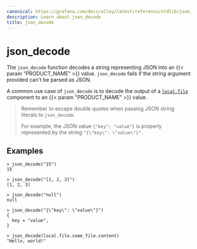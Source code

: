 ```yaml
---
canonical: https://grafana.com/docs/alloy/latest/reference/stdlib/json_decode/
description: Learn about json_decode
title: json_decode
---
```


# json_decode

The `json_decode` function decodes a string representing JSON into an {{< param "PRODUCT_NAME" >}} value.
`json_decode` fails if the string argument provided can't be parsed as JSON.

A common use case of `json_decode` is to decode the output of a [`local.file`][] component to an {{< param "PRODUCT_NAME" >}} value.

> Remember to escape double quotes when passing JSON string literals to `json_decode`.
>
> For example, the JSON value `{"key": "value"}` is properly represented by the string `"{\"key\": \"value\"}"`.

## Examples

```
> json_decode("15")
15

> json_decode("[1, 2, 3]")
[1, 2, 3]

> json_decode("null")
null

> json_decode("{\"key\": \"value\"}")
{
  key = "value",
}

> json_decode(local.file.some_file.content)
"Hello, world!"
```

[`local.file`]: ../../components/local.file/
